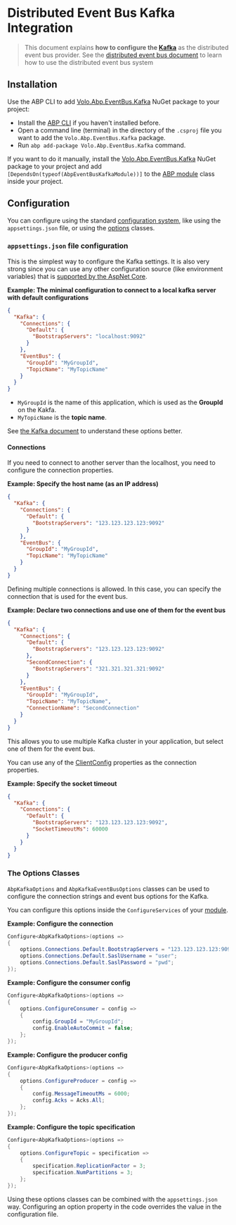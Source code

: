 # Distributed Event Bus Kafka Integration

> This document explains **how to configure the [Kafka](https://kafka.apache.org/)** as the distributed event bus provider. See the [distributed event bus document](Distributed-Event-Bus.md) to learn how to use the distributed event bus system

## Installation

Use the ABP CLI to add [Volo.Abp.EventBus.Kafka](https://www.nuget.org/packages/Volo.Abp.EventBus.Kafka) NuGet package to your project:

* Install the [ABP CLI](https://docs.abp.io/en/abp/latest/CLI) if you haven't installed before.
* Open a command line (terminal) in the directory of the `.csproj` file you want to add the `Volo.Abp.EventBus.Kafka` package.
* Run `abp add-package Volo.Abp.EventBus.Kafka` command.

If you want to do it manually, install the [Volo.Abp.EventBus.Kafka](https://www.nuget.org/packages/Volo.Abp.EventBus.Kafka) NuGet package to your project and add `[DependsOn(typeof(AbpEventBusKafkaModule))]` to the [ABP module](Module-Development-Basics.md) class inside your project.

## Configuration

You can configure using the standard [configuration system](Configuration.md), like using the `appsettings.json` file, or using the [options](Options.md) classes.

### `appsettings.json` file configuration

This is the simplest way to configure the Kafka settings. It is also very strong since you can use any other configuration source (like environment variables) that is [supported by the AspNet Core](https://docs.microsoft.com/en-us/aspnet/core/fundamentals/configuration/).

**Example: The minimal configuration to connect to a local kafka server with default configurations**

````json
{
  "Kafka": {
    "Connections": {
      "Default": {
        "BootstrapServers": "localhost:9092"
      }
    },
    "EventBus": {
      "GroupId": "MyGroupId",
      "TopicName": "MyTopicName"
    }
  }
}
````

* `MyGroupId` is the name of this application, which is used as the **GroupId** on the Kakfa.
* `MyTopicName` is the **topic name**.

See [the Kafka document](https://docs.confluent.io/current/clients/confluent-kafka-dotnet/api/Confluent.Kafka.html) to understand these options better.

#### Connections

If you need to connect to another server than the localhost, you need to configure the connection properties.

**Example: Specify the host name (as an IP address)**

````json
{
  "Kafka": {
    "Connections": {
      "Default": {
        "BootstrapServers": "123.123.123.123:9092"
      }
    },
    "EventBus": {
      "GroupId": "MyGroupId",
      "TopicName": "MyTopicName"
    }
  }
}
````

Defining multiple connections is allowed. In this case, you can specify the connection that is used for the event bus.

**Example: Declare two connections and use one of them for the event bus**

````json
{
  "Kafka": {
    "Connections": {
      "Default": {
        "BootstrapServers": "123.123.123.123:9092"
      },
      "SecondConnection": {
        "BootstrapServers": "321.321.321.321:9092"
      }
    },
    "EventBus": {
      "GroupId": "MyGroupId",
      "TopicName": "MyTopicName",
      "ConnectionName": "SecondConnection"
    }
  }
}
````

This allows you to use multiple Kafka cluster in your application, but select one of them for the event bus.

You can use any of the [ClientConfig](https://docs.confluent.io/current/clients/confluent-kafka-dotnet/api/Confluent.Kafka.ClientConfig.html) properties as the connection properties.

**Example: Specify the socket timeout**

````json
{
  "Kafka": {
    "Connections": {
      "Default": {
        "BootstrapServers": "123.123.123.123:9092",
        "SocketTimeoutMs": 60000
      }
    }
  }
}
````

### The Options Classes

`AbpKafkaOptions` and `AbpKafkaEventBusOptions` classes can be used to configure the connection strings and event bus options for the Kafka.

You can configure this options inside the `ConfigureServices` of your [module](Module-Development-Basics.md).

**Example: Configure the connection**

````csharp
Configure<AbpKafkaOptions>(options =>
{
    options.Connections.Default.BootstrapServers = "123.123.123.123:9092";
    options.Connections.Default.SaslUsername = "user";
    options.Connections.Default.SaslPassword = "pwd";
});
````

**Example: Configure the consumer config**

````csharp
Configure<AbpKafkaOptions>(options =>
{
    options.ConfigureConsumer = config =>
    {
        config.GroupId = "MyGroupId";
        config.EnableAutoCommit = false;
    };
});
````

**Example: Configure the producer config**

````csharp
Configure<AbpKafkaOptions>(options =>
{
    options.ConfigureProducer = config =>
    {
        config.MessageTimeoutMs = 6000;
        config.Acks = Acks.All;
    };
});
````

**Example: Configure the topic specification**

````csharp
Configure<AbpKafkaOptions>(options =>
{
    options.ConfigureTopic = specification =>
    {
        specification.ReplicationFactor = 3;
        specification.NumPartitions = 3;
    };
});
````

Using these options classes can be combined with the `appsettings.json` way. Configuring an option property in the code overrides the value in the configuration file.
